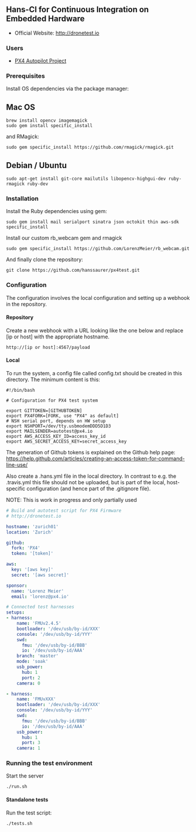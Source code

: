 ## Hans-CI for Continuous Integration on Embedded Hardware

*   Official Website: http://dronetest.io

### Users

  * [PX4 Autopilot Project](http://px4.io)

### Prerequisites

Install OS dependencies via the package manager:

## Mac OS

```
brew install opencv imagemagick
sudo gem install specific_install
```
and RMagick:
```
sudo gem specific_install https://github.com/rmagick/rmagick.git
```

## Debian / Ubuntu

```
sudo apt-get install git-core mailutils libopencv-highgui-dev ruby-rmagick ruby-dev
```

### Installation

Install the Ruby dependencies using gem:

```
sudo gem install mail serialport sinatra json octokit thin aws-sdk specific_install
```

Install our custom rb_webcam gem and rmagick

```
sudo gem specific_install https://github.com/LorenzMeier/rb_webcam.git
```

And finally clone the repository:

```
git clone https://github.com/hanssaurer/px4test.git
```

### Configuration

The configuration involves the local configuration and setting up a webhook in the repository.

#### Repository

Create a new webhook with a URL looking like the one below and replace [ip or host] with the appropriate hostname.

```
http://[ip or host]:4567/payload
```

#### Local

To run the system, a config file called config.txt should be created in this directory. The minimum content is this:

```
#!/bin/bash

# Configuration for PX4 test system

export GITTOKEN=[GITHUBTOKEN]
export PX4FORK=[FORK, use "PX4" as default]
# NSH serial port, depends on HW setup
export NSHPORT=/dev/tty.usbmodemDDD5D1D3
export MAILSENDER=autotest@px4.io
export AWS_ACCESS_KEY_ID=access_key_id
export AWS_SECRET_ACCESS_KEY=secret_access_key

```

The generation of Github tokens is explained on the Github help page:
https://help.github.com/articles/creating-an-access-token-for-command-line-use/

Also create a .hans.yml file in the local directory. In contrast to e.g. the .travis.yml this file should not be uploaded,
but is part of the local, host-specific configuration (and hence part of the .gitignore file).

NOTE: This is work in progress and only partially used

```YAML
# Build and autotest script for PX4 Firmware
# http://dronetest.io

hostname: 'zurich01'
location: 'Zurich'

github:
  fork: 'PX4'
  token: '[token]'

aws:
  key: '[aws key]'
  secret: '[aws secret]'

sponsor:
  name: 'Lorenz Meier'
  email: 'lorenz@px4.io'

# Connected test harnesses
setups:
- harness:
    name: 'FMUv2.4.5'
    bootloader: '/dev/usb/by-id/XXX'
    console: '/dev/usb/by-id/YYY'
    swd:
      fmu: '/dev/usb/by-id/BBB'
      io: '/dev/usb/by-id/AAA'
    branch: 'master'
    mode: 'soak'
    usb_power:
      hub: 1
      port: 2
    camera: 0

- harness:
    name: 'FMUvXXX'
    bootloader: '/dev/usb/by-id/XXX'
    console: '/dev/usb/by-id/YYY'
    swd:
      fmu: '/dev/usb/by-id/BBB'
      io: '/dev/usb/by-id/AAA'
    usb_power:
      hub: 1
      port: 3
    camera: 1
```


### Running the test environment  

Start the server
```
./run.sh
```

#### Standalone tests

Run the test script:
```
./tests.sh
```

